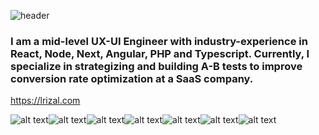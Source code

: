 ![header](https://ik.imagekit.io/dkgdww6bn/doodle-meditation-header.png?updatedAt=1702621493238)

### I am a mid-level UX-UI Engineer with industry-experience in React, Node, Next, Angular, PHP and Typescript. Currently, I specialize in strategizing and building A-B tests to improve conversion rate optimization at a SaaS company. 
https://lrizal.com

![alt text](https://img.shields.io/badge/javascript-white?style=for-the-badge&logo=javascript)![alt text](https://img.shields.io/badge/typescript-white?style=for-the-badge&logo=typescript)![alt text](https://img.shields.io/badge/sass-white?style=for-the-badge&logo=sass)![alt text](https://img.shields.io/badge/react-white?style=for-the-badge&logo=react)![alt text](https://img.shields.io/badge/node-white?style=for-the-badge&logo=nodejs)![alt text](https://img.shields.io/badge/mysql-white?style=for-the-badge&logo=mysql)![alt text](https://img.shields.io/badge/java-white?style=for-the-badge&logo=java)

<!-- ![stats](https://github-readme-stats.vercel.app/api?username=elrizal&theme=buefy&show_icons=true)
 -->

